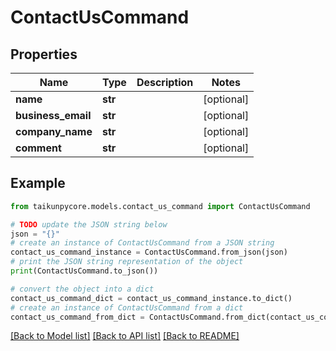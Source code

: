 # ContactUsCommand


## Properties

Name | Type | Description | Notes
------------ | ------------- | ------------- | -------------
**name** | **str** |  | [optional] 
**business_email** | **str** |  | [optional] 
**company_name** | **str** |  | [optional] 
**comment** | **str** |  | [optional] 

## Example

```python
from taikunpycore.models.contact_us_command import ContactUsCommand

# TODO update the JSON string below
json = "{}"
# create an instance of ContactUsCommand from a JSON string
contact_us_command_instance = ContactUsCommand.from_json(json)
# print the JSON string representation of the object
print(ContactUsCommand.to_json())

# convert the object into a dict
contact_us_command_dict = contact_us_command_instance.to_dict()
# create an instance of ContactUsCommand from a dict
contact_us_command_from_dict = ContactUsCommand.from_dict(contact_us_command_dict)
```
[[Back to Model list]](../README.md#documentation-for-models) [[Back to API list]](../README.md#documentation-for-api-endpoints) [[Back to README]](../README.md)


